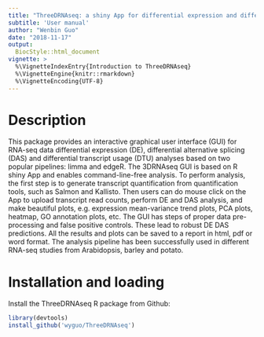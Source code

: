 ```yaml
---
title: "ThreeDRNAseq: a shiny App for differential expression and differential alternative splicing analysis"
subtitle: 'User manual'
author: "Wenbin Guo"
date: "2018-11-17"
output: 
  BiocStyle::html_document
vignette: >
  %\VignetteIndexEntry{Introduction to ThreeDRNAseq}
  %\VignetteEngine{knitr::rmarkdown}
  %\VignetteEncoding{UTF-8}
---
```


# Description
This package provides an interactive graphical user interface (GUI) for 
RNA-seq data differential expression (DE), differential alternative splicing (DAS) 
and differential transcript usage (DTU) analyses based on two popular pipelines: 
limma and edgeR. The 3DRNAseq GUI is based on R shiny App and enables command-line-free 
analysis. To perform analysis, the first step is to generate transcript quantification 
from quantification tools, such as Salmon and Kallisto. Then users can do mouse click on 
the App to upload transcript read counts, perform DE and DAS analysis, and make beautiful plots, 
e.g. expression mean-variance trend plots, PCA plots, heatmap, GO annotation plots, etc. 
The GUI has steps of proper data pre-processing and false positive controls. These lead to 
robust DE DAS predictions. All the results and plots can be saved to a report in html, 
pdf or word format. The analysis pipeline has been successfully used in different RNA-seq studies 
from Arabidopsis, barley and potato. 

# Installation and loading
Install the ThreeDRNAseq R package from Github:

```r
library(devtools)
install_github('wyguo/ThreeDRNAseq')
```